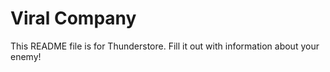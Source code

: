 # Viral Company

This README file is for Thunderstore. Fill it out with information about your enemy!